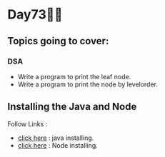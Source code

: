 # Day73🧑‍💻
## Topics going to cover: 
### DSA
- Write a program to print the leaf node.
- Write a program to print the node by levelorder.

## Installing the Java and Node 
Follow Links : 
- [click here](https://www.java.com/en/download/help/download_options.html) : java installing.
- [click here](https://nodejs.org/en/download) : Node installing.